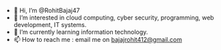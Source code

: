 - 👋 Hi, I’m @RohitBajaj47
- 👀 I’m interested in cloud computing, cyber security, programming, web development, IT systems.
- 🌱 I’m currently learning information technology.
- 📫 How to reach me : email me on bajajrohit412@gmail.com
<!--- 💞️ I’m looking to collaborate on --->

